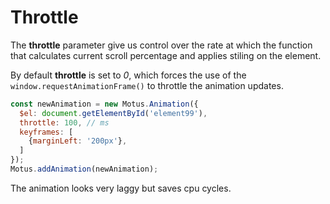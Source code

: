 # Throttle

The **throttle** parameter give us control over the rate at which the function that calculates current scroll percentage and applies stiling on the element.

By default **throttle** is set to *0*, which forces the use of the `window.requestAnimationFrame()` to throttle the animation updates.

```js
const newAnimation = new Motus.Animation({
  $el: document.getElementById('element99'),
  throttle: 100, // ms
  keyframes: [
    {marginLeft: '200px'},
  ]
});
Motus.addAnimation(newAnimation);
```

The animation looks very laggy but saves cpu cycles.

<!--- [start code] -->
<div class="box" id="element99"></div>
<!--- [end code] -->
